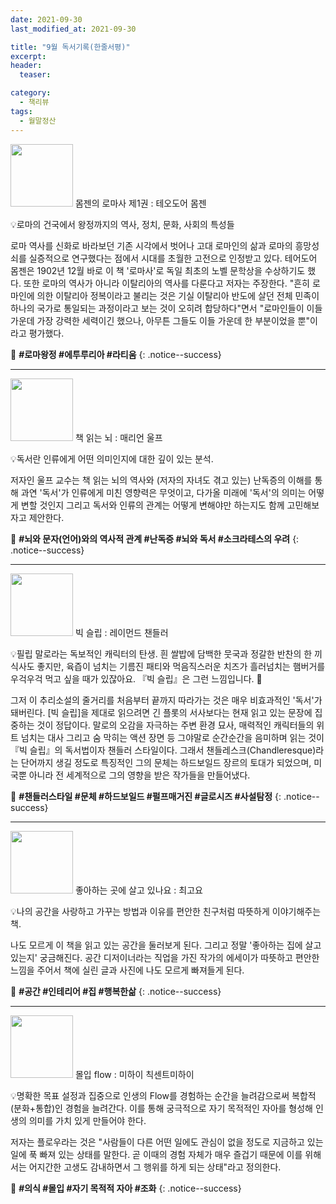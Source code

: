 ```yaml
---
date: 2021-09-30
last_modified_at: 2021-09-30

title: "9월 독서기록(한줄서평)"
excerpt:
header:
  teaser:

category:
  - 책리뷰
tags:
  - 월말정산
---
```

<img src="http://image.yes24.com/momo/TopCate245/MidCate003/24423149.jpg" style="width: 100px" class="align-left" alt=""/> 몸젠의 로마사 제1권
: 테오도어 몸젠

💡로마의 건국에서 왕정까지의 역사, 정치, 문화, 사회의 특성들

로마 역사를 신화로 바라보던 기존 시각에서 벗어나 고대 로마인의 삶과 로마의 흥망성쇠를 실증적으로 연구했다는 점에서 시대를 초월한 고전으로 인정받고 있다. 테어도어 몸젠은 1902년 12월 바로 이 책 '로마사'로 독일 최초의 노벨 문학상을 수상하기도 했다. 또한 로마의 역사가 아니라 이탈리아의 역사를 다룬다고 저자는 주장한다. "흔히 로마인에 의한 이탈리아 정복이라고 불리는 것은 기실 이탈리아 반도에 살던 전체 민족이 하나의 국가로 통일되는 과정이라고 보는 것이 오히려 합당하다"면서 "로마인들이 이들 가운데 가장 강력한 세력이긴 했으나, 아무튼 그들도 이들 가운데 한 부분이었을 뿐"이라고 평가했다.

🔑 **\#로마왕정 #에투루리아 #라티움**
{: .notice--success}

------

<img src="https://img.ridicdn.net/cover/364000708/xxlarge?dpi=xxhdpi#1" style="width: 100px" class="align-left" alt=""/> 책 읽는 뇌
: 매리언 울프

💡독서란 인류에게 어떤 의미인지에 대한 깊이 있는 분석. 

저자인 울프 교수는 책 읽는 뇌의 역사와 (저자의 자녀도 겪고 있는) 난독증의 이해를 통해 과연 '독서'가 인류에게 미친 영향력은 무엇이고, 다가올 미래에 '독서'의 의미는 어떻게 변할 것인지 그리고 독서와 인류의 관계는 어떻게 변해야만 하는지도 함께 고민해보자고 제안한다.

🔑 **\#뇌와 문자(언어)와의 역사적 관계 #난독증 #뇌와 독서 #소크라테스의 우려**
{: .notice--success}

------

<img src="https://img.ridicdn.net/cover/371002239/xxlarge?dpi=xxhdpi#1" style="width: 100px" class="align-left" alt=""/> 빅 슬립
: 레이먼드 챈들러

💡필립 말로라는 독보적인 캐릭터의 탄생. 흰 쌀밥에 담백한 뭇국과 정갈한 반찬의 한 끼 식사도 좋지만, 육즙이 넘치는 기름진 패티와 먹음직스러운 치즈가 흘러넘치는 햄버거를 우걱우걱 먹고 싶을 때가 있잖아요. 『빅 슬립』은 그런 느낌입니다. 🤣 

그저 이 추리소설의 줄거리를 처음부터 끝까지 따라가는 것은 매우 비효과적인 '독서'가 돼버린다. [빅 슬립]을 제대로 읽으려면 긴 플롯의 서사보다는 현재 읽고 있는 문장에 집중하는 것이 정답이다. 말로의 오감을 자극하는 주변 환경 묘사, 매력적인 캐릭터들의 위트 넘치는 대사 그리고 숨 막히는 액션 장면 등 그야말로 순간순간을 음미하며 읽는 것이 『빅 슬립』의 독서법이자 챈들러 스타일이다. 그래서 챈들레스크(Chandleresque)라는 단어까지 생길 정도로 특징적인 그의 문체는 하드보일드 장르의 토대가 되었으며, 미국뿐 아니라 전 세계적으로 그의 영향을 받은 작가들을 만들어냈다.

🔑 **\#챈들러스타일 #문체 #하드보일드 #펄프매거진 #글로시즈 #사설탐정**
{: .notice--success}

------

<img src="https://img.ridicdn.net/cover/243000228/xxlarge?dpi=xxhdpi#1" style="width: 100px" class="align-left" alt=""/> 좋아하는 곳에 살고 있나요
: 최고요

💡나의 공간을 사랑하고 가꾸는 방법과 이유를 편안한 친구처럼 따뜻하게 이야기해주는 책. 

나도 모르게 이 책을 읽고 있는 공간을 둘러보게 된다. 그리고 정말 '좋아하는 집에 살고 있는지' 궁금해진다. 공간 디저이너라는 직업을 가진 작가의 에세이가 따뜻하고 편안한 느낌을 주어서 책에 실린 글과 사진에 나도 모르게 빠져들게 된다. 

🔑 **\#공간 #인테리어 #집 #행복한삶**
{: .notice--success}

------

<img src="https://image.aladin.co.kr/product/17378/50/cover500/k152534691_1.jpg" style="width: 100px" class="align-left" alt=""/> 몰입 flow
: 미하이 칙센트미하이

💡명확한 목표 설정과 집중으로 인생의 Flow를 경험하는 순간을 늘려감으로써 복합적(분화+통합)인 경험을 늘려간다. 이를 통해 궁극적으로 자기 목적적인 자아를 형성해 인생의 의미를 가치 있게 만들어야 한다. 

저자는 플로우라는 것은 "사람들이 다른 어떤 일에도 관심이 없을 정도로 지금하고 있는 일에 푹 빠져 있는 상태를 말한다. 곧 이때의 경험 자체가 매우 즐겁기 때문에 이를 위해서는 어지간한 고생도 감내하면서 그 행위를 하게 되는 상태"라고 정의한다.

🔑 **\#의식 #몰입 #자기 목적적 자아 #조화**
{: .notice--success}